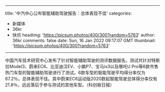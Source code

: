 
---
title: '中汽中心公布智能辅助驾驶报告：总体表现不佳'
categories: 
 - 新媒体
 - 36kr
 - 快讯
headimg: 'https://picsum.photos/400/300?random=5763'
author: 36kr
comments: false
date: Sun, 16 Jan 2022 09:17:07 GMT
thumbnail: 'https://picsum.photos/400/300?random=5763'
---

<div>   
中国汽车技术研究中心发布了针对智能辅助驾驶的测评数据报告。测试共针对特斯拉Model3、蔚来EC6、比亚迪汉EV、小鹏P7、宝马ix3以及哪吒U Pro等6款市售热门车型的智能辅助驾驶进行了测试。6款车型的智能驾驶平均得分率仅为67.2％，总体表现不佳。其中蔚来EC6运动版2020款起智能驾驶总体得分率仅有21.8％，远远落后于参与测试的其他车型。（科创板日报）  
</div>
            